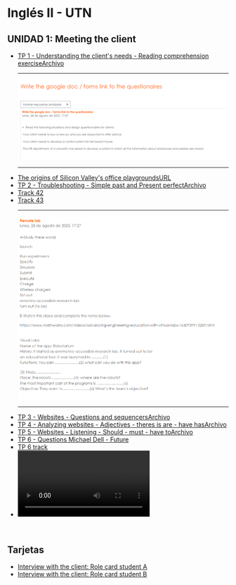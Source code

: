 # Inglés II - UTN
## UNIDAD 1: Meeting the client

<ul>
    <li>
        <a href="./TP 1 - Our clients needs - Reading comprehension exercise.pdf">TP 1 - Understanding the client's needs - Reading comprehension exerciseArchivo</a>
    </li>
    <hr>
    <img src="-/../Para%20entregar/questionnaires%20for%20clientes.png">
    <hr>
    <li>
        <a href="https://prezi.com/view/4TmXgF6PDQbnhlBaL8O8/">The origins of Silicon Valley's office playgroundsURL</a>
    </li>
    <li>
        <a href="./TP 2 - Troubleshooting - Past simple and Present perfect.pdf">TP 2 - Troubleshooting - Simple past and Present perfectArchivo</a>
    </li>
    <li>
        <a href="https://aulavirtual.frbb.utn.edu.ar/pluginfile.php/372635/mod_resource/content/2/42%20Track%2042.mp3">Track 42 </a>
    </li>
    <li>
        <a href="https://aulavirtual.frbb.utn.edu.ar/pluginfile.php/372636/mod_resource/content/1/43%20Track%2043.mp3"> Track 43 </a>
    </li>
    <hr>
    <img src="-/../Para%20entregar/remote%20lab.png">
    <hr>
    <li>
        <a href="./TP 3 - Websites - Question words and sequence connectors to describe steps in a process.pdf">TP 3 - Websites - Questions and sequencersArchivo</a>
    </li>
    <li>
        <a href="./TP 4 - Analyzing websites - Adjectives - There is are - Have has.pdf">TP 4 - Analyzing websites - Adjectives - theres is are - have hasArchivo</a>
    </li>
    <li>
        <a href="./TP 5 - Websites - Listening - Must - have to - should.pdf">TP 5 - Websites - Listening - Should - must - have toArchivo</a>
    </li>
        <li>
        <a href="./TP 6 - Questions Michael Dell - Future.pdf">TP 6 - Questions Michael Dell - Future</a>
    </li>
    <li>
        <a href="https://aulavirtual.frbb.utn.edu.ar/pluginfile.php/373249/mod_resource/content/3/How%20I%20built%20this%20Dell%20computersPART%201%20%281%29.mp3"> TP 6 track</a>
    </li>
    <li>
        <video src="https://www.youtube.com/watch?v=ABrjdyavqkI">Write two things that will happen in the future and two things you think won't happen.</video>
    </li>
</ul>
<br>

## Tarjetas
<ul>
    <li>
        <a href="./Tarjetas/Student A-Client Interview.pdf">Interview with the client: Role card student A</a>
    </li>
        <li>
        <a href="./Tarjetas/Student A-Client Interview.pdf">Interview with the client: Role card student B</a>
    </li>
</ul>